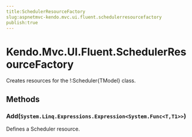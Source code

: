 ```yaml
---
title:SchedulerResourceFactory
slug:aspnetmvc-kendo.mvc.ui.fluent.schedulerresourcefactory
publish:true
---
```


# Kendo.Mvc.UI.Fluent.SchedulerResourceFactory
Creates resources for the !:Scheduler{TModel} class.



## Methods

### Add(`System.Linq.Expressions.Expression<System.Func<T,T1>>`)
Defines a Scheduler resource.






